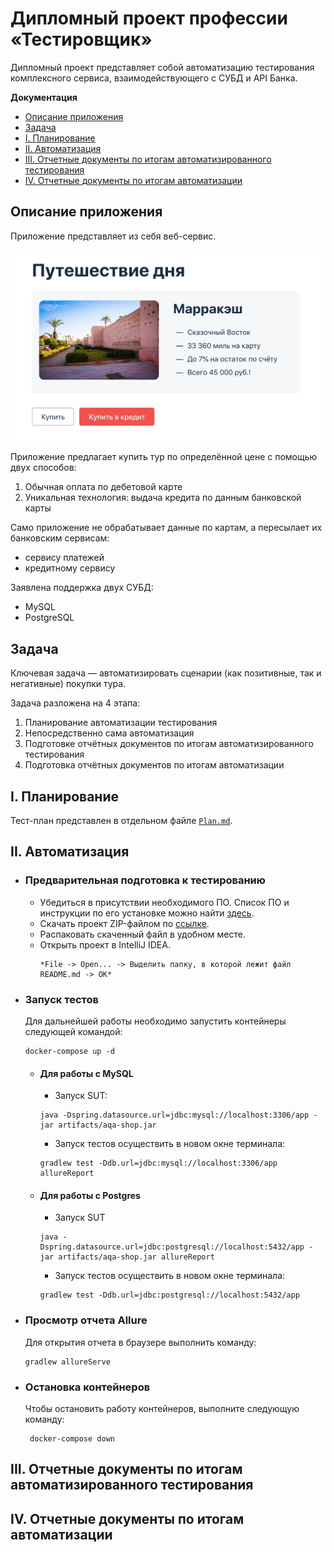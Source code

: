 # Дипломный проект профессии «Тестировщик»

Дипломный проект представляет собой автоматизацию тестирования комплексного сервиса, взаимодействующего с СУБД и API Банка.

**Документация**
  * [Описание приложения](#описание-приложения)
  * [Задача](#задача)
  * [I. Планирование](#i-планирование)
  * [II. Автоматизация](#ii-автоматизация)
  * [III. Отчетные документы по итогам автоматизированного тестирования](#iii-отчетные-документы-по-итогам-автоматизированного-тестирования)
  * [IV. Отчетные документы по итогам автоматизации](#iv-отчетные-документы-по-итогам-автоматизации)

## Описание приложения

Приложение представляет из себя веб-сервис.

![](documentation/pic/service.png)

Приложение предлагает купить тур по определённой цене с помощью двух способов:
1. Обычная оплата по дебетовой карте
1. Уникальная технология: выдача кредита по данным банковской карты

Само приложение не обрабатывает данные по картам, а пересылает их банковским сервисам:
* сервису платежей
* кредитному сервису

Заявлена поддержка двух СУБД:
* MySQL
* PostgreSQL

## Задача

Ключевая задача — автоматизировать сценарии (как позитивные, так и негативные) покупки тура.

Задача разложена на 4 этапа:
1. Планирование автоматизации тестирования
1. Непосредственно сама автоматизация
1. Подготовке отчётных документов по итогам автоматизированного тестирования
1. Подготовка отчётных документов по итогам автоматизации

## I. Планирование

Тест-план представлен в отдельном файле [`Plan.md`](documentation/Plan.md).

## II. Автоматизация

* ### Предварительная подготовка к тестированию

   * Убедиться в присутствии необходимого ПО. Список ПО и инструкции по его установке можно найти [здесь](documentation/Preparation.md).
   * Скачать проект ZIP-файлом по [ссылке](https://github.com/ks1109b/DiplomaProject/archive/refs/heads/main.zip).
   * Распаковать скаченный файл в удобном месте.
   * Открыть проект в IntelliJ IDEA.
      ```
      *File -> Open... -> Выделить папку, в которой лежит файл README.md -> OK*
      ```
      
* ### Запуск тестов

   Для дальнейшей работы необходимо запустить контейнеры следующей командой:
   ```  
   docker-compose up -d
   ```
   * #### Для работы с MySQL

       * Запуск SUT:
       ```
       java -Dspring.datasource.url=jdbc:mysql://localhost:3306/app -jar artifacts/aqa-shop.jar
       ```
       * Запуск тестов осуществить в новом окне терминала:
       ```
       gradlew test -Ddb.url=jdbc:mysql://localhost:3306/app allureReport
       ```

   * #### Для работы с Postgres

      * Запуск SUT
      ```
      java -Dspring.datasource.url=jdbc:postgresql://localhost:5432/app -jar artifacts/aqa-shop.jar allureReport
      ```
      * Запуск тестов осуществить в новом окне терминала:
      ```
      gradlew test -Ddb.url=jdbc:postgresql://localhost:5432/app
      ```

* ### Просмотр отчета Allure

   Для открытия отчета в браузере выполнить команду:
   ```  
   gradlew allureServe
   ```
   
* ### Остановка контейнеров

   Чтобы остановить работу контейнеров, выполните следующую команду:
   ```  
    docker-compose down
   ```

## III. Отчетные документы по итогам автоматизированного тестирования

## IV. Отчетные документы по итогам автоматизации
